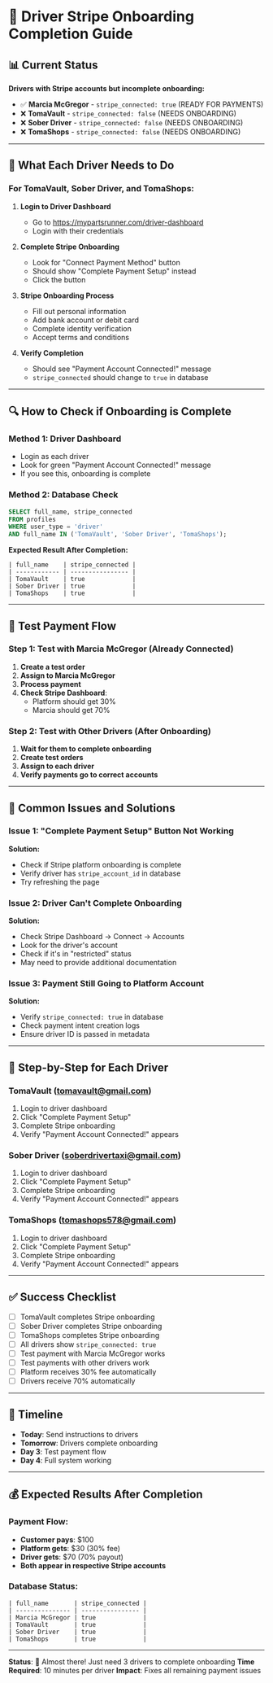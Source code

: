 # 🚀 Driver Stripe Onboarding Completion Guide

## 📊 **Current Status**

**Drivers with Stripe accounts but incomplete onboarding:**
- ✅ **Marcia McGregor** - `stripe_connected: true` (READY FOR PAYMENTS)
- ❌ **TomaVault** - `stripe_connected: false` (NEEDS ONBOARDING)
- ❌ **Sober Driver** - `stripe_connected: false` (NEEDS ONBOARDING)
- ❌ **TomaShops** - `stripe_connected: false` (NEEDS ONBOARDING)

---

## 🎯 **What Each Driver Needs to Do**

### **For TomaVault, Sober Driver, and TomaShops:**

1. **Login to Driver Dashboard**
   - Go to https://mypartsrunner.com/driver-dashboard
   - Login with their credentials

2. **Complete Stripe Onboarding**
   - Look for "Connect Payment Method" button
   - Should show "Complete Payment Setup" instead
   - Click the button

3. **Stripe Onboarding Process**
   - Fill out personal information
   - Add bank account or debit card
   - Complete identity verification
   - Accept terms and conditions

4. **Verify Completion**
   - Should see "Payment Account Connected!" message
   - `stripe_connected` should change to `true` in database

---

## 🔍 **How to Check if Onboarding is Complete**

### **Method 1: Driver Dashboard**
- Login as each driver
- Look for green "Payment Account Connected!" message
- If you see this, onboarding is complete

### **Method 2: Database Check**
```sql
SELECT full_name, stripe_connected 
FROM profiles 
WHERE user_type = 'driver' 
AND full_name IN ('TomaVault', 'Sober Driver', 'TomaShops');
```

**Expected Result After Completion:**
```
| full_name    | stripe_connected |
| ------------ | ---------------- |
| TomaVault    | true             |
| Sober Driver | true             |
| TomaShops    | true             |
```

---

## 🧪 **Test Payment Flow**

### **Step 1: Test with Marcia McGregor (Already Connected)**
1. **Create a test order**
2. **Assign to Marcia McGregor**
3. **Process payment**
4. **Check Stripe Dashboard**:
   - Platform should get 30%
   - Marcia should get 70%

### **Step 2: Test with Other Drivers (After Onboarding)**
1. **Wait for them to complete onboarding**
2. **Create test orders**
3. **Assign to each driver**
4. **Verify payments go to correct accounts**

---

## 🚨 **Common Issues and Solutions**

### **Issue 1: "Complete Payment Setup" Button Not Working**
**Solution:**
- Check if Stripe platform onboarding is complete
- Verify driver has `stripe_account_id` in database
- Try refreshing the page

### **Issue 2: Driver Can't Complete Onboarding**
**Solution:**
- Check Stripe Dashboard → Connect → Accounts
- Look for the driver's account
- Check if it's in "restricted" status
- May need to provide additional documentation

### **Issue 3: Payment Still Going to Platform Account**
**Solution:**
- Verify `stripe_connected: true` in database
- Check payment intent creation logs
- Ensure driver ID is passed in metadata

---

## 📱 **Step-by-Step for Each Driver**

### **TomaVault (tomavault@gmail.com)**
1. Login to driver dashboard
2. Click "Complete Payment Setup"
3. Complete Stripe onboarding
4. Verify "Payment Account Connected!" appears

### **Sober Driver (soberdrivertaxi@gmail.com)**
1. Login to driver dashboard
2. Click "Complete Payment Setup"
3. Complete Stripe onboarding
4. Verify "Payment Account Connected!" appears

### **TomaShops (tomashops578@gmail.com)**
1. Login to driver dashboard
2. Click "Complete Payment Setup"
3. Complete Stripe onboarding
4. Verify "Payment Account Connected!" appears

---

## ✅ **Success Checklist**

- [ ] TomaVault completes Stripe onboarding
- [ ] Sober Driver completes Stripe onboarding
- [ ] TomaShops completes Stripe onboarding
- [ ] All drivers show `stripe_connected: true`
- [ ] Test payment with Marcia McGregor works
- [ ] Test payments with other drivers work
- [ ] Platform receives 30% fee automatically
- [ ] Drivers receive 70% automatically

---

## 🎯 **Timeline**

- **Today**: Send instructions to drivers
- **Tomorrow**: Drivers complete onboarding
- **Day 3**: Test payment flow
- **Day 4**: Full system working

---

## 💰 **Expected Results After Completion**

### **Payment Flow:**
- **Customer pays**: $100
- **Platform gets**: $30 (30% fee)
- **Driver gets**: $70 (70% payout)
- **Both appear in respective Stripe accounts**

### **Database Status:**
```
| full_name       | stripe_connected |
| --------------- | ---------------- |
| Marcia McGregor | true             |
| TomaVault       | true             |
| Sober Driver    | true             |
| TomaShops       | true             |
```

---

**Status**: 🚀 Almost there! Just need 3 drivers to complete onboarding
**Time Required**: 10 minutes per driver
**Impact**: Fixes all remaining payment issues
